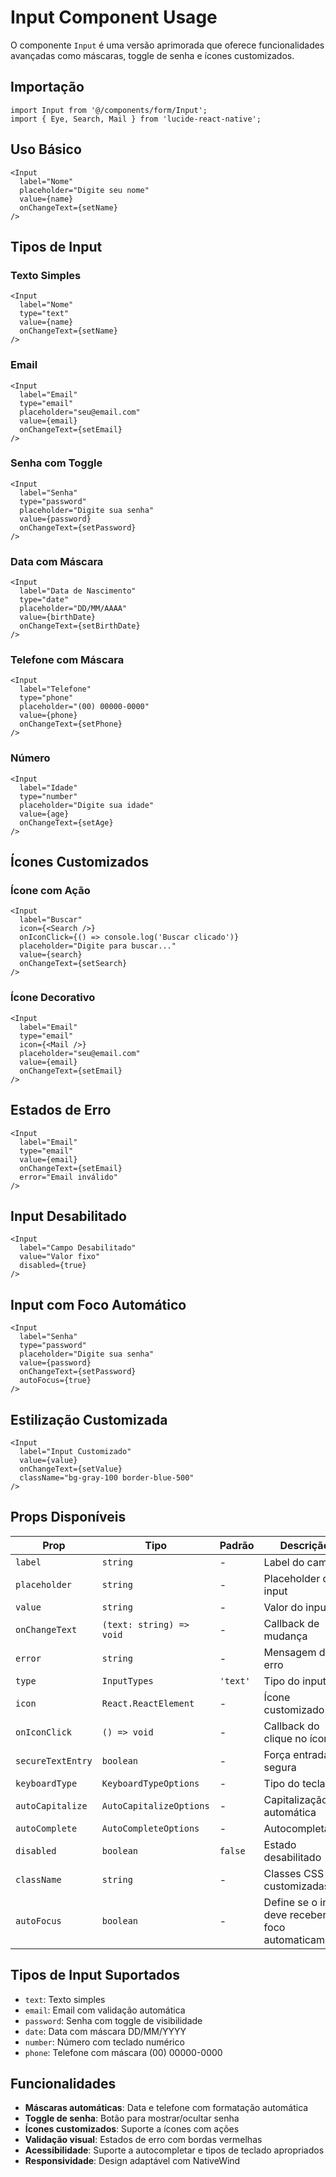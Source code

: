 # Input Component Usage

O componente `Input` é uma versão aprimorada que oferece funcionalidades avançadas como máscaras, toggle de senha e ícones customizados.

## Importação

```tsx
import Input from '@/components/form/Input';
import { Eye, Search, Mail } from 'lucide-react-native';
```

## Uso Básico

```tsx
<Input
  label="Nome"
  placeholder="Digite seu nome"
  value={name}
  onChangeText={setName}
/>
```

## Tipos de Input

### Texto Simples
```tsx
<Input
  label="Nome"
  type="text"
  value={name}
  onChangeText={setName}
/>
```

### Email
```tsx
<Input
  label="Email"
  type="email"
  placeholder="seu@email.com"
  value={email}
  onChangeText={setEmail}
/>
```

### Senha com Toggle
```tsx
<Input
  label="Senha"
  type="password"
  placeholder="Digite sua senha"
  value={password}
  onChangeText={setPassword}
/>
```

### Data com Máscara
```tsx
<Input
  label="Data de Nascimento"
  type="date"
  placeholder="DD/MM/AAAA"
  value={birthDate}
  onChangeText={setBirthDate}
/>
```

### Telefone com Máscara
```tsx
<Input
  label="Telefone"
  type="phone"
  placeholder="(00) 00000-0000"
  value={phone}
  onChangeText={setPhone}
/>
```

### Número
```tsx
<Input
  label="Idade"
  type="number"
  placeholder="Digite sua idade"
  value={age}
  onChangeText={setAge}
/>
```

## Ícones Customizados

### Ícone com Ação
```tsx
<Input
  label="Buscar"
  icon={<Search />}
  onIconClick={() => console.log('Buscar clicado')}
  placeholder="Digite para buscar..."
  value={search}
  onChangeText={setSearch}
/>
```

### Ícone Decorativo
```tsx
<Input
  label="Email"
  type="email"
  icon={<Mail />}
  placeholder="seu@email.com"
  value={email}
  onChangeText={setEmail}
/>
```

## Estados de Erro

```tsx
<Input
  label="Email"
  type="email"
  value={email}
  onChangeText={setEmail}
  error="Email inválido"
/>
```

## Input Desabilitado

```tsx
<Input
  label="Campo Desabilitado"
  value="Valor fixo"
  disabled={true}
/>
```

## Input com Foco Automático

```tsx
<Input
  label="Senha"
  type="password"
  placeholder="Digite sua senha"
  value={password}
  onChangeText={setPassword}
  autoFocus={true}
/>
```

## Estilização Customizada

```tsx
<Input
  label="Input Customizado"
  value={value}
  onChangeText={setValue}
  className="bg-gray-100 border-blue-500"
/>
```

## Props Disponíveis

| Prop | Tipo | Padrão | Descrição |
|------|------|--------|-----------|
| `label` | `string` | - | Label do campo |
| `placeholder` | `string` | - | Placeholder do input |
| `value` | `string` | - | Valor do input |
| `onChangeText` | `(text: string) => void` | - | Callback de mudança |
| `error` | `string` | - | Mensagem de erro |
| `type` | `InputTypes` | `'text'` | Tipo do input |
| `icon` | `React.ReactElement` | - | Ícone customizado |
| `onIconClick` | `() => void` | - | Callback do clique no ícone |
| `secureTextEntry` | `boolean` | - | Força entrada segura |
| `keyboardType` | `KeyboardTypeOptions` | - | Tipo do teclado |
| `autoCapitalize` | `AutoCapitalizeOptions` | - | Capitalização automática |
| `autoComplete` | `AutoCompleteOptions` | - | Autocompletar |
| `disabled` | `boolean` | `false` | Estado desabilitado |
| `className` | `string` | - | Classes CSS customizadas |
| `autoFocus` | `boolean` | - | Define se o input deve receber foco automaticamente |

## Tipos de Input Suportados

- `text`: Texto simples
- `email`: Email com validação automática
- `password`: Senha com toggle de visibilidade
- `date`: Data com máscara DD/MM/YYYY
- `number`: Número com teclado numérico
- `phone`: Telefone com máscara (00) 00000-0000

## Funcionalidades

- **Máscaras automáticas**: Data e telefone com formatação automática
- **Toggle de senha**: Botão para mostrar/ocultar senha
- **Ícones customizados**: Suporte a ícones com ações
- **Validação visual**: Estados de erro com bordas vermelhas
- **Acessibilidade**: Suporte a autocompletar e tipos de teclado apropriados
- **Responsividade**: Design adaptável com NativeWind 